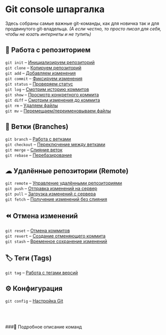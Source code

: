 # Git console шпаргалка

Здесь собраны самые важные git-команды, как для новичка так и для продвинутого git-владельца. 
_(А если честно, то просто писал для себя, чтобы не юзать интернеты и не тупить)_

 
## 🔄 Работа с репозиторием
`git init` – [Инициализируем репозиторий](#git-init) <br/>
`git clone` – [Копируем репозиторий](#git-init) <br/>
`git add` – [Добавляем изменения](#git-init) <br/>
`git commit` – [Фиксируем изменения](#git-init) <br/>
`git status` – [Проверяем статус](#git-init) <br/>
`git log` – [Смотрим историю коммитов](#git-init) <br/>
`git show` – [Просмотр конкретного коммита](#git-init) <br/>
`git diff` – [Смотрим изменения до коммита](#git-init) <br/>
`git rm` – [Удаляем файлы](#git-init) <br/>
`git mv` – [Перемещаем/переименовываем файлы](#git-init) <br/>

## 🌿 Ветки (Branches)
`git branch` – [Работа с ветками](#git-init) <br/>
`git checkout` – [Переключение между ветками](#git-init) <br/>
`git merge` – [Слияние веток](#git-init) <br/>
`git rebase` – [Перебазирование](#git-init) <br/>

## ☁ Удалённые репозитории (Remote)
`git remote` – [Управление удалёнными репозиториями](#git-init) <br/>
`git push` – [Отправка изменений на сервер](#git-init) <br/>
`git pull` – [Загрузка изменений с сервера](#git-init) <br/>
`git fetch` – [Получение изменений без слияния](#git-init) <br/>

## ⏪ Отмена изменений
`git reset` – [Отмена коммитов](#git-init) <br/>
`git revert` – [Создание отменяющего коммита](#git-init) <br/>
`git stash` – [Временное сохранение изменений](#git-init) <br/>

## 🏷 Теги (Tags)
`git tag` – [Работа с тегами версий](#git-init) <br/>

## ⚙ Конфигурация
`git config` – [Настройка Git](#git-init) <br/>
 
 
 
<br/><br/><br/>
###📝 Подробное описание команд
